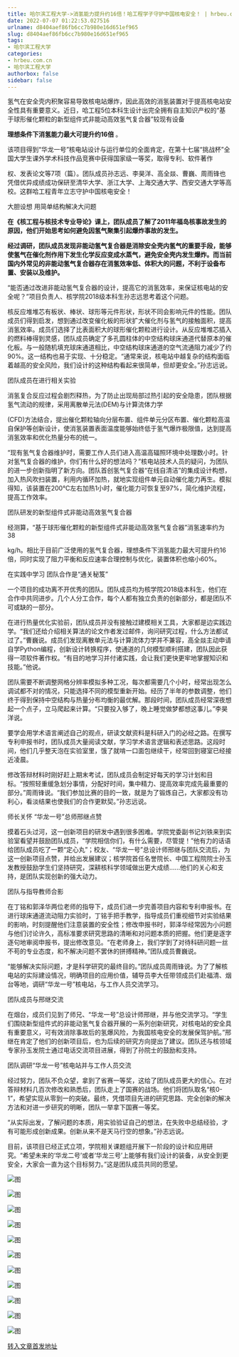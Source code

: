 ```yaml
---
title: 哈尔滨工程大学->消氢能力提升约16倍！哈工程学子守护中国核电安全！ | hrbeu.com.cn
date: 2022-07-07 01:22:53.027516
urlname: d8404aef86fb6cc7b980e16d651ef965
slug: d8404aef86fb6cc7b980e16d651ef965
tags: 
- 哈尔滨工程大学
categories:
- hrbeu.com.cn
- 哈尔滨工程大学
authorbox: false
sidebar: false
---
```

氢气在安全壳内积聚容易导致核电站爆炸，因此高效的消氢装置对于提高核电站安全性具有重要意义。近日，哈工程5位本科生设计出完全拥有自主知识产权的“基于球形催化颗粒的新型组件式非能动高效氢气复合器”较现有设备

**理想条件下消氢能力最大可提升约16倍** 。

该项目得到“华龙一号”核电站设计与运行单位的全面肯定，在第十七届“挑战杯”全国大学生课外学术科技作品竞赛中获得国家级一等奖，取得专利、软件著作
<!--more-->
权、发表论文等7项（篇）。团队成员孙志远、李昊洋、高全燚、曹巍、周雨锋也凭借优异成绩成功保研至清华大学、浙江大学、上海交通大学、西安交通大学等高校。这群哈工程青年立志守护中国核电安全！

大胆设想 用简单结构解决大问题

**在《核工程与核技术专业导论》课上，团队成员了解了2011年福岛核事故发生的原因，他们开始思考如何避免因氢气聚集引起爆炸事故的发生。**

**经过调研，团队成员发现非能动氢气复合器是消除安全壳内氢气的重要手段，能够使氢气在催化剂作用下发生化学反应变成水蒸气，避免安全壳内发生爆炸。而当前国内外常见的非能动氢气复合器存在消氢效率低、体积大的问题，不利于设备布置、安装以及维护。**

“能否通过改进非能动氢气复合器的设计，提高它的消氢效率，来保证核电站的安全呢？”项目负责人、核学院2018级本科生孙志远思考着这个问题。

核反应堆堆芯有板状、棒状、球形等元件形状，形状不同会影响元件的性能。团队成员们得到启发，想到通过改变催化板的形状扩大催化剂与氢气的接触面积，提高消氢效率。成员们选择了比表面积大的球形催化颗粒进行设计。从反应堆堆芯插入的燃料棒得到灵感，团队成员确定了多孔圆柱体的中空结构球床通道代替原本的催化板。与一般随机填充球床通道相比，中空结构球床通道的空气流通阻力减少了约90%。这一结构也易于实现、十分稳定。“通常来说，核电站中越复杂的结构面临着越高的安全风险，我们设计的这种结构看起来很简单，但却更安全。”孙志远说。

团队成员在进行相关实验

消氢复合反应过程会剧烈释热，为了防止出现局部过热引起的安全隐患，团队根据氢气流动的规律，采用离散单元法(DEM)与计算流体力学

(CFD)方法结合，提出催化颗粒轴向分层布置、组件单元分区布置、催化颗粒高温自保护等创新设计，使消氢装置表面温度能够始终低于氢气爆炸极限值，达到提高消氢效率和优化热量分布的统一。

“现有氢气复合器维护时，需要工作人员们进入高温高辐照环境中处理数小时。针对氢气复合器的维护，你们有什么好的想法吗？”核电站技术人员的疑问，为团队的进一步创新指明了新方向。团队首创氢气复合器“在线自清洁”的集成设计构想，加入热风吹扫装置，利用内循环加热，就地实现组件单元自动催化能力再生。模拟得知，该装置在200℃左右加热1小时，催化能力可恢复至97%，简化维护流程，提高工作效率。

团队研发的新型组件式非能动高效氢气复合器

经测算，“基于球形催化颗粒的新型组件式非能动高效氢气复合器”消氢速率约为 38

kg/h。相比于目前广泛使用的氢气复合器，理想条件下消氢能力最大可提升约16倍，同时实现了阻力平衡和反应速率合理控制与优化，装置体积也缩小60%。

在实践中学习 团队合作是“通关秘笈”

一个项目的成功离不开优秀的团队。团队成员均为核学院2018级本科生，他们在合作中共同进步。几个人分工合作，每个人都有独立负责的创新部分，都是团队不可或缺的一部分。

在进行热量优化实验前，团队成员并没有接触过建模相关工具，大家都是边实践边学。“我们还给介绍相关算法的论文作者发过邮件，询问研究过程，什么方法都试过了。”曹巍说。成员们发现离散单元法与计算流体力学并不兼容，高全燚主动申请自学Python编程，创新设计转换程序，使通道的几何模型顺利搭建，团队因此获得一项软件著作权。“有目的地学习并付诸实践，会让我们更快更牢地掌握知识和技能。”他说。

团队需要不断调整网格分辨率模拟多种工况，每次都需要几个小时，经常出现怎么调试都不对的情况，只能选择不同的模型重新开始。经历了半年的参数调整，他们终于得到保持中空结构与热量分布均衡的最优解。那段时间，团队成员经常深夜想起一个点子，立马爬起来计算。“只要投入够了，晚上睡觉做梦都想这事儿。”李昊洋说。

要学会用学术语言阐述自己的观点，研读文献资料是科研入门的必经之路。在撰写专利申报书时，团队成员大量阅读文献，学习学术语言逻辑和表述思路。这段时间，他们几乎整天泡在实验室里，饿了就啃一口面包继续干，经常回到寝室已经接近凌晨。

修改答辩材料时刚好赶上期末考试，团队成员会制定好每天的学习计划和目标。“按照轻重缓急划分事情，分配好时间，集中精力、提高效率完成先最重要的部分。”周雨锋说。“我们参加比赛的目的一致，就是为了锻炼自己，大家都没有功利心，看淡结果也使我们的合作更默契。”孙志远说。

师长关怀 “华龙一号”总师邢继点赞

摸着石头过河，这一创新项目的研发中遇到很多困难。学院党委副书记刘铁来到实验室看望并鼓励团队成员，“学院相信你们，有什么需要，尽管提！”他有力的话语给团队成员吃了一颗“定心丸”；校友、“华龙一号”总设计师邢继与团队交流后，为这一创新项目点赞，并给出发展建议；核学院首任名誉院长、中国工程院院士孙玉发教授鼓励学生们坚持研究，深耕核科学领域做出更大成绩......他们的关心和支持，是团队实现创新的强大动力。

团队与指导教师合影

在丁铭和郭泽华两位老师的指导下，成员们进一步完善项目内容和专利申报书。在进行球床通道流动阻力实验时，丁铭手把手教学，指导成员们重视细节对实验结果的影响，时刻提醒他们注意装置的安全性；修改申报书时，郭泽华经常因为小问题与他们讨论许久，高标准要求研究思路的清晰和对问题本质的把握。他们更是逐字逐句地审阅申报书，提出修改意见。“在老师身上，我们学到了对待科研问题一丝不苟的专业态度，和不解决问题不罢休的拼搏精神。”团队成员曹巍说。

“能够解决实际问题，才是科学研究的最终目的。”团队成员周雨锋说。为了了解核电站的实际建设情况，明确项目的应用价值，辅导员李大任带领成员们赴福清、烟台等地，调研“华龙一号”核电站，与工作人员交流学习。

团队成员与邢继交流

在烟台，成员们见到了师兄、“华龙一号”总设计师邢继，并与他交流学习。“学生们围绕新型组件式的非能动氢气复合器开展的一系列创新研究，对核电站的安全具有重要意义，可有效消除事故后的氢爆风险，为我国核电安全的发展保驾护航。”邢继在肯定了他们的创新项目后，也为后续的研究方向提出了建议。团队还与核领域专家孙玉发院士通过电话交流项目进展，得到了孙院士的鼓励和支持。

团队调研“华龙一号”核电站并与工作人员交流

经过努力，团队不负众望，拿到了省赛一等奖，这给了团队成员更大的信心。在对答辩材料几百次修改和熟悉后，团队走上了国赛的战场。他们将团队取名“核0-1”，希望实现从零到一的突破。最终，凭借项目先进的研究思路、完全创新的解决方法和对进一步研究的明晰，团队一举拿下国赛一等奖。

“从实际出发，了解问题的本质，用实验验证自己的想法，在失败中总结经验，才有可能形成创新成果。创新从来不是天马行空的想象。”孙志远说。

目前，该项目已经正式立项，学院相关课题组开展下一阶段的设计和应用研究。“希望未来的‘华龙二号’或者‘华龙三号’上能够有我们设计的装备，从安全到更安全，大家会一直为这个目标努力。”这是团队成员共同的愿望。

![图](http://gongxue.cn/__local/7/1A/82/784AD324573BE27D39EEEBF3E4A_E1FEAB49_1BF44.png)

![图](http://gongxue.cn/__local/2/73/96/4CB2ECB3A58974F526DB332533E_729B8DCB_17B91.png)

![图](http://gongxue.cn/__local/E/99/F0/AB07BB0193BCFEE670614641A42_FB3D1C8A_18F4D.png)

![图](http://gongxue.cn/__local/2/77/20/1538B899FC0DF789D2E32BBAB7B_0EC65480_13D55.png)

![图](http://gongxue.cn/__local/D/04/48/8BDFF8144238813CB79F4A28C2D_12805578_660D.png)

![图](http://gongxue.cn/__local/E/3A/EE/95762AD2C1CA96BAB3AD657DEB8_0CA5B830_1F4D3.png)

![图](http://gongxue.cn/__local/3/71/D3/99E4AB973BC725D778159874072_D8E5E50B_384F.png)

![图](http://gongxue.cn/__local/F/29/0D/DE133663894BB57B165B19D6660_2FDD7DF3_F498.png)

![图](http://gongxue.cn/__local/B/8D/BB/3C63E51BA89AEC842C628CCA0D1_62735C5E_C0F1.png)

![图](http://gongxue.cn/__local/E/A1/B3/A94F5BE8822325F091B0AB9F7B4_C488367E_A192.png)

![图](http://gongxue.cn/__local/1/D3/96/C2BA7CF86B2CD0FD1CC311BCE00_A0DA2114_14D77.png)

[转入文章首发地址](http://gongxue.cn/info/1141/72313.htm)